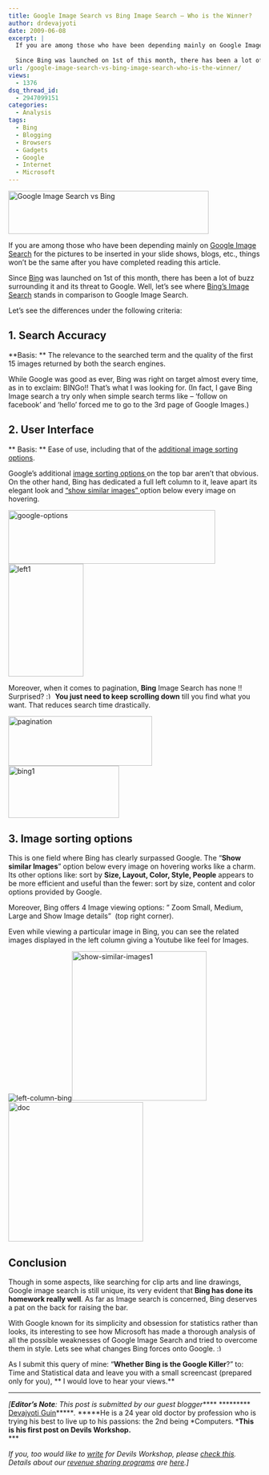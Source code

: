 ```yaml
---
title: Google Image Search vs Bing Image Search – Who is the Winner?
author: drdevajyoti
date: 2009-06-08
excerpt: |
  If you are among those who have been depending mainly on Google Image Search for the pictures to be inserted in your slide shows, blogs, etc., things won't be the same after you have completed reading this article.
  
  Since Bing was launched on 1st of this month, there has been a lot of buzz surrounding it and its threat to Google. Well, let's see where Bing's Image Search stands in comparison to Google Image Search.
url: /google-image-search-vs-bing-image-search-who-is-the-winner/
views:
  - 1376
dsq_thread_id:
  - 2947099151
categories:
  - Analysis
tags:
  - Bing
  - Blogging
  - Browsers
  - Gadgets
  - Google
  - Internet
  - Microsoft
---
```

[<img class="size-full wp-image-10097 alignright" src="http://cdn.devilsworkshop.org/files/2009/06/googlevsbing1.gif" alt="Google Image Search vs Bing" width="400" height="86" />][1]

If you are among those who have been depending mainly on <a href="http://images.google.co.in" onclick="_gaq.push(['_trackEvent', 'outbound-article', 'http://images.google.co.in', 'Google Image Search']);" title="Google Image Search"  target="_self">Google Image Search</a> for the pictures to be inserted in your slide shows, blogs, etc., things won&#8217;t be the same after you have completed reading this article.

Since <a href="http://www.bing.com" onclick="_gaq.push(['_trackEvent', 'outbound-article', 'http://www.bing.com', 'Bing']);" title="Bing"  target="_self">Bing</a> was launched on 1st of this month, there has been a lot of buzz surrounding it and its threat to Google. Well, let&#8217;s see where <a href="http://www.bing.com/?scope=images&nr=1" onclick="_gaq.push(['_trackEvent', 'outbound-article', 'http://www.bing.com/?scope=images&nr=1', 'Bing&#8217;s Image Search']);" title="Bing Image Search"  target="_self">Bing&#8217;s Image Search</a> stands in comparison to Google Image Search.

Let&#8217;s see the differences under the following criteria:

## 1. Search Accuracy

**Basis: ** The relevance to the searched term and the quality of the first 15 images returned by both the search engines.

While Google was good as ever, Bing was right on target almost every time, as in to exclaim: BINGo!! That&#8217;s what I was looking for. (In fact, I gave Bing Image search a try only when simple search terms like &#8211; &#8216;follow on facebook&#8217; and &#8216;hello&#8217; forced me to go to the 3rd page of Google Images.)

## 2. User Interface

** Basis: ** Ease of use, including that of the <a href="#sortingoptions" target="_self">additional image sorting options</a>.

Google&#8217;s additional <a href="#sortingoptions" target="_self">image sorting options </a>on the top bar aren&#8217;t that obvious. On the other hand, Bing has dedicated a full left column to it, leave apart its elegant look and <a href="#sortingoptions" target="_self">&#8220;show similar images&#8221; </a>option below every image on hovering.

<img class="size-full wp-image-10108 alignleft" src="http://cdn.devilsworkshop.org/files/2009/06/google-options.gif" alt="google-options" width="413" height="107" /><img class="alignnone size-full wp-image-10122" src="http://cdn.devilsworkshop.org/files/2009/06/left1.gif" alt="left1" width="150" height="225" />

Moreover, when it comes to pagination, **Bing** Image Search has none !! Surprised? <img src="http://devilsworkshop.org/wp-includes/images/smilies/simple-smile.png" alt=":)" class="wp-smiley" style="height: 1em; max-height: 1em;" /> **You just need to keep scrolling down** till you find what you want. That reduces search time drastically.

<img class="alignleft size-full wp-image-10098" src="http://cdn.devilsworkshop.org/files/2009/06/pagination.gif" alt="pagination" width="287" height="99" /><img class="alignnone size-full wp-image-10114" src="http://cdn.devilsworkshop.org/files/2009/06/bing1.gif" alt="bing1" width="221" height="104" />

<div id="sortingoptions">
  <h2>
    3. Image sorting options
  </h2>
</div>

This is one field where Bing has clearly surpassed Google. The &#8220;**Show similar Images**&#8221; option below every image on hovering works like a charm. Its other options like: sort by **Size, Layout, Color, Style, People** appears to be more efficient and useful than the fewer: sort by size, content and color options provided by Google.

Moreover, Bing offers 4 Image viewing options: &#8221; Zoom Small, Medium, Large and Show Image details&#8221;  (top right corner).

Even while viewing a particular image in Bing, you can see the related images displayed in the left column giving a Youtube like feel for Images.

<img class="alignleft size-full wp-image-10140" src="http://cdn.devilsworkshop.org/files/2009/06/left-column-bing1.gif" alt="left-column-bing" /><img class="alignleft size-full wp-image-10147" src="http://cdn.devilsworkshop.org/files/2009/06/show-similar-images2.gif" alt="show-similar-images1" width="269" height="298" /><img class="size-full wp-image-10152 alignnone" src="http://cdn.devilsworkshop.org/files/2009/06/doc.gif" alt="doc" width="269" height="278" />

## Conclusion

Though in some aspects, like searching for clip arts and line drawings,  Google image search is still unique, its very evident that **Bing has done its homework really well**. As far as Image search is concerned, Bing deserves a pat on the back for raising the bar.

With Google known for its simplicity and obsession for statistics rather than looks, its interesting to see how Microsoft has made a thorough analysis of all the possible weaknesses of Google Image Search and tried to overcome them in style. Lets see what changes Bing forces onto Google. <img src="http://devilsworkshop.org/wp-includes/images/smilies/simple-smile.png" alt=":)" class="wp-smiley" style="height: 1em; max-height: 1em;" />

As I submit this query of mine: &#8220;**Whether Bing is the Google Killer**?&#8221; to: Time and Statistical data and leave you with a small screencast (prepared only for you), ** I would love to hear your views.**



* * *

*[**Editor&#8217;s Note**: This post is submitted by our guest blogger***** ********* <a href="http://www.aieealerts.com/" onclick="_gaq.push(['_trackEvent', 'outbound-article', 'http://www.aieealerts.com/', 'Devajyoti Guin']);" >Devajyoti Guin</a>******.* *****He is a 24 year old doctor by profession who is trying his best to live up to his passions: the 2nd being *Computers. ***This is his first post on Devils Workshop.**  
***</p> 

*If you, too would like to [write][2] for Devils Workshop, please [check this][2]. Details about our [revenue sharing programs][2] are [here][2].]*

 [1]: http://devilsworkshop.org/category/windows/microsoft-windows/bing-microsoft-windows/
 [2]: http://devilsworkshop.org/join-dw/
